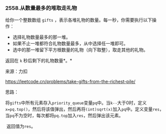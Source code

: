 ### 2558.从数量最多的堆取走礼物

给你一个整数数组 `gifts` ，表示各堆礼物的数量。每一秒，你需要执行以下操作：

- 选择礼物数量最多的那一堆。
- 如果不止一堆都符合礼物数量最多，从中选择任一堆即可。
- 选中的那一堆留下平方根数量的礼物（向下取整），取走其他的礼物。

返回在 `k` 秒后剩下的礼物数量*。*

来源：力扣

https://leetcode.cn/problems/take-gifts-from-the-richest-pile/



思路：

​			将`gifts`中所有元素存入`priority_queue`变量`pq`中。当`k--`大于0时，定义`x=pq.top()`，然后将该值弹出，然后再将`(int)sqrt(x)`加入`pq`中。定义变量`res`，当`pq`不为空时，每次都将`pq.top`加入`res`，然后弹出该元素。

​			返回值为`res`。